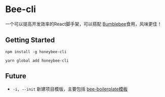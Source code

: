 # Bee-cli

一个可以提高开发效率的React脚手架，可以搭配 [Bumblebee](https://github.com/JimLiuxinghai/Bumblebee)食用，风味更佳！

## Getting Started

```shell
npm install -g honeybee-cli

yarn global add honeybee-cli
```

## Future

- `-i, --init` 新建项目模版，主要包括 [bee-boilerplate模板](https://github.com/bikedawuwang/bee-boilerplate)